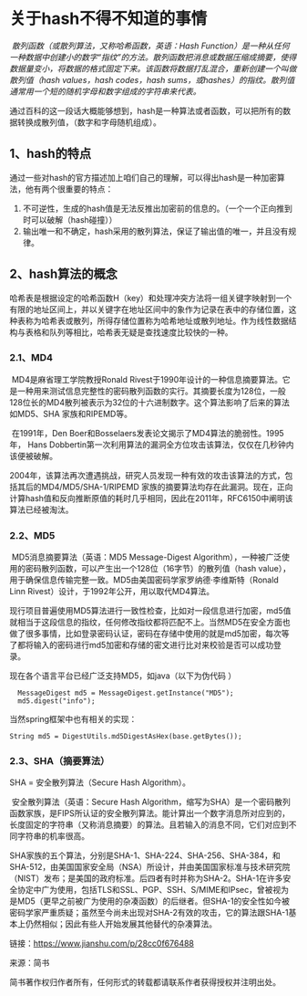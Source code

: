 # 关于hash不得不知道的事情

​	 *散列函数（或散列算法，又称哈希函数，英语：Hash Function）是一种从任何一种数据中创建小的数字“指纹”的方法。散列函数把消息或数据压缩成摘要，使得数据量变小，将数据的格式固定下来。该函数将数据打乱混合，重新创建一个叫做散列值（hash values，hash codes，hash sums，或hashes）的指纹。散列值通常用一个短的随机字母和数字组成的字符串来代表。*

​	通过百科的这一段话大概能够想到，hash是一种算法或者函数，可以把所有的数据转换成散列值，（数字和字母随机组成）。

## 1、hash的特点

通过一些对hash的官方描述加上咱们自己的理解，可以得出hash是一种加密算法，他有两个很重要的特点：

1. 不可逆性，生成的hash值是无法反推出加密前的信息的。（一个一个正向推到时可以破解（hash碰撞））
2. 输出唯一和不确定，hash采用的散列算法，保证了输出值的唯一，并且没有规律。

## 2、hash算法的概念

​		哈希表是根据设定的哈希函数H（key）和处理冲突方法将一组关键字映射到一个有限的地址区间上，并以关键字在地址区间中的象作为记录在表中的存储位置，这种表称为哈希表或散列，所得存储位置称为哈希地址或散列地址。作为线性数据结构与表格和队列等相比，哈希表无疑是查找速度比较快的一种。

### 		2.1、MD4

​	MD4是麻省理工学院教授Ronald Rivest于1990年设计的一种信息摘要算法。它是一种用来测试信息完整性的密码散列函数的实行。其摘要长度为128位，一般128位长的MD4散列被表示为32位的十六进制数字。这个算法影响了后来的算法如MD5、SHA 家族和RIPEMD等。

​	在1991年，Den Boer和Bosselaers发表论文揭示了MD4算法的脆弱性。1995年， Hans Dobbertin第一次利用算法的漏洞全方位攻击该算法，仅仅在几秒钟内该便被破解。

​	2004年，该算法再次遭遇挑战，研究人员发现一种有效的攻击该算法的方式，包括其后的MD4/MD5/SHA-1/RIPEMD 家族的摘要算法均存在此漏洞。现在，正向计算hash值和反向推断原值的耗时几乎相同，因此在2011年，RFC6150中阐明该算法已经被淘汰。

### 2.2、MD5

​	MD5消息摘要算法（英语：MD5 Message-Digest Algorithm），一种被广泛使用的密码散列函数，可以产生出一个128位（16字节）的散列值（hash value），用于确保信息传输完整一致。MD5由美国密码学家罗纳德·李维斯特（Ronald Linn Rivest）设计，于1992年公开，用以取代MD4算法。

​	现行项目普遍使用MD5算法进行一致性检查，比如对一段信息进行加密，md5值就相当于这段信息的指纹，任何修改指纹都将匹配不上。当然MD5在安全方面也做了很多事情，比如登录密码认证，密码在存储中使用的就是md5加密，每次等了都将输入的密码进行md5加密和存储的密文进行比对来校验是否可以成功登录。

   现在各个语言平台已经广泛支持MD5，如java（以下为伪代码 ）

```
  MessageDigest md5 = MessageDigest.getInstance("MD5");  
  md5.digest("info");
```

  当然spring框架中也有相关的实现：

```
String md5 = DigestUtils.md5DigestAsHex(base.getBytes());
```

### 2.3、SHA（摘要算法）

SHA = 安全散列算法（Secure Hash Algorithm）。

​	安全散列算法（英语：Secure Hash Algorithm，缩写为SHA）是一个密码散列函数家族，是FIPS所认证的安全散列算法。能计算出一个数字消息所对应到的，长度固定的字符串（又称消息摘要）的算法。且若输入的消息不同，它们对应到不同字符串的机率很高。

​	SHA家族的五个算法，分别是SHA-1、SHA-224、SHA-256、SHA-384，和SHA-512，由美国国家安全局（NSA）所设计，并由美国国家标准与技术研究院（NIST）发布；是美国的政府标准。后四者有时并称为SHA-2。SHA-1在许多安全协定中广为使用，包括TLS和SSL、PGP、SSH、S/MIME和IPsec，曾被视为是MD5（更早之前被广为使用的杂凑函数）的后继者。但SHA-1的安全性如今被密码学家严重质疑；虽然至今尚未出现对SHA-2有效的攻击，它的算法跟SHA-1基本上仍然相似；因此有些人开始发展其他替代的杂凑算法。



链接：https://www.jianshu.com/p/28cc0f676488

来源：简书

简书著作权归作者所有，任何形式的转载都请联系作者获得授权并注明出处。